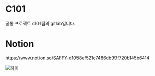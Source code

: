 # C101
공통 프로젝트 c101팀의 gitlab입니다.

# Notion
https://www.notion.so/SAFFY-d1058ef521c7486db99f720b145b6414

![하이](https://user-images.githubusercontent.com/109322161/212626301-10de3fe6-b5cf-480c-a42a-7b6e79c65c56.png)
